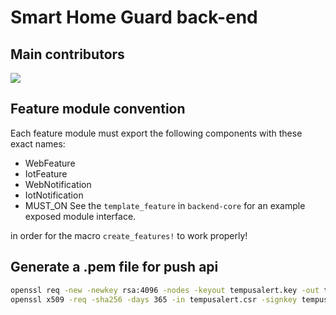 # Smart Home Guard back-end
## Main contributors
<a href = "https://github.com/Smart-Home-Guard/tempusalert-be/graphs/contributors">
  <img src = "https://contrib.rocks/image?repo=Smart-Home-Guard/tempusalert-be"/>
</a>

## Feature module convention
Each feature module must export the following components with these exact names:
 * WebFeature
 * IotFeature
 * WebNotification
 * IotNotification
 * MUST_ON
See the `template_feature` in `backend-core` for an example exposed module interface.

in order for the macro `create_features!` to work properly!

## Generate a .pem file for push api
```bash
openssl req -new -newkey rsa:4096 -nodes -keyout tempusalert.key -out tempusalert.csr
openssl x509 -req -sha256 -days 365 -in tempusalert.csr -signkey tempusalert.key -out tempusalert.pem
```